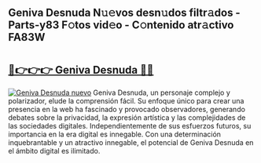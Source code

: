 ## Geniva Desnuda N𝚞𝚎vos desn𝚞dos filtr𝚊dos - Parts-y83 F𝚘tos vid𝚎o - C𝚘ntenido atr𝚊ctivo FA83W

# <h2><a href="http://mb5tae.tromn.icu/?c=Geniva+Desnuda">🔗👉👉👉 Geniva Desnuda 🔗🔗</a></h2>

[![Geniva Desnuda nuevo](https://i.imgur.com/pEAQMta.gif)](http://mb5tae.tromn.icu/?c=Geniva+Desnuda)
Geniva Desnuda, un personaje complejo y polarizador, elude la comprensión fácil. Su enfoque único para crear una presencia en la web ha fascinado y provocado observadores, generando debates sobre la privacidad, la expresión artística y las complejidades de las sociedades digitales. Independientemente de sus esfuerzos futuros, su importancia en la era digital es innegable. Con una determinación inquebrantable y un atractivo innegable, el potencial de Geniva Desnuda en el ámbito digital es ilimitado.
